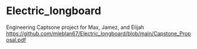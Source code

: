 # Electric_longboard
Engineering Captsone project for Max, Jamez, and Elijah
https://github.com/mleblan67/Electric_longboard/blob/main/Capstone_Proposal.pdf
